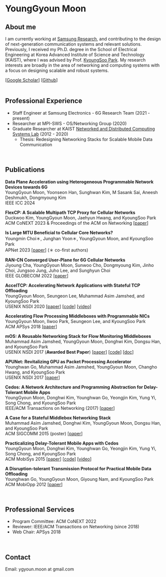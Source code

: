 # YoungGyoun Moon

## About me

I am currently working at [Samsung Research](https://research.samsung.com/), and contributing to the design of next-generation communication systems and relevant solutions. Previously, I received my Ph.D. degree in the School of Electrical Engineering at Korea Advanced Institute of Science and Technology (KAIST), where I was advised by Prof. [KyoungSoo Park](https://www.ndsl.kaist.edu/~kyoungsoo/). My research interests are broadly in the area of networking and computing systems with a focus on designing scalable and robust systems.

[[Google Scholar](https://scholar.google.co.kr/citations?user=iQjMtI4AAAAJ)]
[[Github](https://github.com/ygmoon)]  
<br/>

## Professional Experience

 - Staff Engineer at Samsung Electronics - 6G Research Team (2021 - present)
 - Researcher at MPI-SWS - OS/Networking Group (2020)
 - Graduate Researcher at KAIST [Networked and Distributed Computing Systems Lab](https://www.ndsl.kaist.edu/) (2012 - 2020)  
   - Thesis: Redesigning Networking Stacks for Scalable Mobile Data Communication
<br/>

## Publications

**Data Plane Acceleration using Heterogeneous Programmable Network Devices towards 6G**  
YoungGyoun Moon, Yoonseon Han, Sunghwan Kim, M Sasank Sai, Aneesh Deshmukh, Dongmyoung Kim  
IEEE ICC 2024

**FlexCP: A Scalable Multipath TCP Proxy for Cellular Networks**  
Duckwoo Kim, YoungGyoun Moon, Jaehyun Hwang, and KyoungSoo Park  
ACM CoNEXT 2023 & Proceedings of the ACM on Networking [[paper](https://dl.acm.org/doi/10.1145/3629143)]

**Is Large MTU Beneficial to Cellular Core Networks?**  
Youngmin Choi＊, Junghan Yoon＊, YoungGyoun Moon, and KyoungSoo Park  
APNet 2023 [[paper](https://dl.acm.org/doi/10.1145/3600061.3600081)] (＊ co-first authors)  

**RAN-CN Converged User-Plane for 6G Cellular Networks**  
Jiyoung Cha, YoungGyoun Moon, Sunwoo Cho, Dongmyoung Kim, Jinho Choi, Jungsoo Jung, Juho Lee, and Sunghyun Choi  
IEEE GLOBECOM 2022 [[paper](https://ieeexplore.ieee.org/document/10001487)]

**AccelTCP: Accelerating Network Applications with Stateful TCP Offloading**  
YoungGyoun Moon, Seungeon Lee, Muhammad Asim Jamshed, and KyoungSoo Park  
USENIX NSDI 2020
[[paper](https://www.usenix.org/system/files/nsdi20-paper-moon.pdf)]
[[code](https://github.com/acceltcp/AccelTCP)]
[[video](https://www.usenix.org/conference/nsdi20/presentation/moon)]  

**Accelerating Flow Processing Middleboxes with Programmable NICs**  
YoungGyoun Moon, Ilwoo Park, Seungeon Lee, and KyoungSoo Park  
ACM APSys 2018 [[paper](https://dl.acm.org/doi/10.1145/3265723.3265744)]

**mOS: A Reusable Networking Stack for Flow Monitoring Middleboxes**  
Muhammad Asim Jamshed, YoungGyoun Moon, Donghwi Kim, Dongsu Han, and KyoungSoo Park  
USENIX NSDI 2017 (**Awarded Best Paper**)
[[paper](https://www.usenix.org/system/files/conference/nsdi17/nsdi17-jamshed.pdf)]
[[code](https://github.com/mos-stack/mOS-networking-stack)]
[[doc](https://mos.kaist.edu/guide/)]

**APUNet: Revitalizing GPU as Packet Processing Accelerator**  
Younghwan Go, Muhammad Asim Jamshed, YoungGyoun Moon, Changho Hwang, and KyoungSoo Park  
USENIX NSDI 2017
[[paper](https://www.usenix.org/system/files/conference/nsdi17/nsdi17-go.pdf)]  

**Cedos: A Network Architecture and Programming Abstraction for Delay-Tolerant Mobile Apps**  
YoungGyoun Moon, Donghwi Kim, Younghwan Go, Yeongjin Kim, Yung Yi, Song Chong, and KyoungSoo Park  
IEEE/ACM Transactions on Networking (2017)
[[paper](https://ieeexplore.ieee.org/document/7762223)]  

**A Case for a Stateful Middlebox Networking Stack**  
Muhammad Asim Jamshed, Donghwi Kim, YoungGyoun Moon, Dongsu Han, and KyoungSoo Park  
ACM SIGCOMM 2015 (poster)
[[paper](https://dl.acm.org/doi/abs/10.1145/2785956.2789999)]

**Practicalizing Delay-Tolerant Mobile Apps with Cedos**  
YoungGyoun Moon, Donghwi Kim, Younghwan Go, Yeongjin Kim, Yung Yi, Song Chong, and KyoungSoo Park  
ACM MobiSys 2015
[[paper](https://dl.acm.org/doi/10.1145/2742647.2742664)]
[[code](https://github.com/ndsl-kaist/cedos)] [[video](https://www.youtube.com/watch?v=FPUxz5aziG4)]  

**A Disruption-tolerant Transmission Protocol for Practical Mobile Data Offloading**  
Younghwan Go, YoungGyoun Moon, Giyoung Nam, and KyoungSoo Park  
ACM MobiOpp 2012 [[paper](https://dl.acm.org/doi/abs/10.1145/2159576.2159590)]

<br/>

## Professional Services

- Program Committee: ACM CoNEXT 2022
- Reviewer: IEEE/ACM Transactions on Networking (since 2018)
- Web Chair: APSys 2018
<br/>  

## Contact

Email: ygyoun.moon at gmail.com
